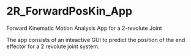 # 2R_ForwardPosKin_App
Forward Kinematic Motion Analysis App for a 2-revolute Joint

The app consists of an inteactive GUI to predict the position of the end effector for a 2 revolute joint system.
